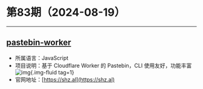 # 第83期（2024-08-19）

---
## [pastebin-worker](https://github.com/SharzyL/pastebin-worker)
- 所属语言：JavaScript
- 项目说明：基于 Cloudflare Worker 的 Pastebin，CLI 使用友好，功能丰富
![img](https://ghfast.top/https://raw.githubusercontent.com/xiaoxuan6/weekly/main/docs/static/images/2024-08-19/1724073055.png){.img-fluid tag=1}
- 官网地址：[https://shz.al](https://shz.al)

